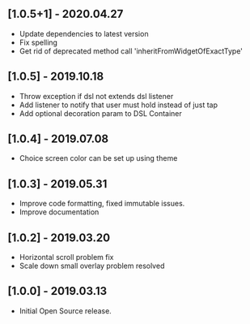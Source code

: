 ## [1.0.5+1] - 2020.04.27

* Update dependencies to latest version
* Fix spelling
* Get rid of deprecated method call 'inheritFromWidgetOfExactType'

## [1.0.5] - 2019.10.18

* Throw exception if dsl not extends dsl listener
* Add listener to notify that user must hold instead of just tap
* Add optional decoration param to DSL Container

## [1.0.4] - 2019.07.08

* Choice screen color can be set up using theme

## [1.0.3] - 2019.05.31

* Improve code formatting, fixed immutable issues.
* Improve documentation

## [1.0.2] - 2019.03.20

* Horizontal scroll problem fix
* Scale down small overlay problem resolved

## [1.0.0] - 2019.03.13

* Initial Open Source release.